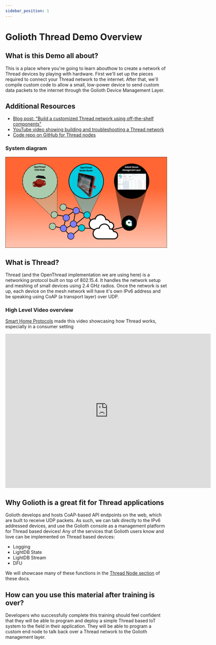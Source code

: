 ```yaml
---
sidebar_position: 1
---
```


# Golioth Thread Demo Overview

## What is this Demo all about?

This is a place where you're going to learn abouthow to create a network of Thread devices by playing with hardware. First we'll set up the pieces required to connect your Thread network to the internet. After that, we'll compile custom code to allow a small, low-power device to send custom data packets to the internet through the Golioth Device Management Layer.
## Additional Resources
* [Blog post: "Build a customized Thread network using off-the-shelf components"](https://blog.golioth.io/build-a-customized-thread-network-using-off-the-shelf-components)
* [YouTube video showing building and troubleshooting a Thread network](https://youtu.be/G5l0G-b9hU4)
* [Code repo on GitHub for Thread nodes](https://github.com/golioth/golioth-openthread-demo)

### System diagram

![Thread_System_Diagram](OpenThread_Golioth_Diagram.png)

## What is Thread?

Thread (and the OpenThread implementation we are using here) is a networking protocol built on top of 802.15.4. It handles the network setup and meshing of small devices using 2.4 GHz radios. Once the network is set up, each device on the mesh network will have it's own IPv6 address and be speaking using CoAP (a transport layer) over UDP. 

### High Level Video overview

[Smart Home Protocols](https://www.youtube.com/channel/UCrVLgIniVg6jW38uVqDRIiQ) made this video showcasing how Thread works, especially in a consumer setting

<p align="center"><iframe width="640" height="480" src="https://www.youtube.com/embed/0JC4tNe0OS4" title="YouTube video player" frameborder="0" allow="accelerometer; autoplay; clipboard-write; encrypted-media; gyroscope; picture-in-picture" allowfullscreen></iframe></p>

## Why Golioth is a great fit for Thread applications

Golioth develops and hosts CoAP-based API endpoints on the web, which are built to receive UDP packets. As such, we can talk directly to the IPv6 addressed devices, and use the Golioth console as a management platform for Thread based devices! Any of the services that Golioth users know and love can be implemented on Thread based devices:

* Logging
* LightDB State
* LightDB Stream
* DFU

We will showcase many of these functions in the [Thread Node section](create-thread-node) of these docs.

## How can you use this material after training is over?

Developers who successfully complete this training should feel confident that they will be able to program and deploy a simple Thread based IoT system to the field in their application. They will be able to program a custom end node to talk back over a Thread network to the Golioth management layer.